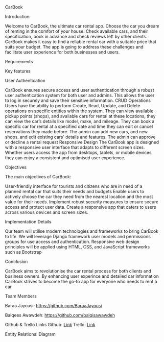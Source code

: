 CarBook

Introduction

Welcome to CarBook, the ultimate car rental app. Choose the car you dream of renting in the comfort of your house. Check available cars, and their specification, book in advance and check reviews left by other clients. 
CarBook makes it easy to find a reliable rental car with a suitable price that suits your budget. The app is going to address these challenges and facilitate user experience for both businesses and users.

Requirements

Key features

User Authentication

CarBook ensures secure access and user authentication through a robust user
authentication system for both user and admins. This allows the user to log in securely and save their sensitive information.
CRUD Operations
Users have the ability to perform Create, Read, Update, and Delete operations on
specific entities within the system. They can view available pickup points (shops), and available cars for rental at these locations, they can view the car’s details like model, make, and mileage. They can book a specific car for rental at a specified date and time they can edit or cancel reservations they made before.
The admin can add new cars, and new shops, and edit existing cars' details and features. The admin can approve or decline a rental request
Responsive Design
The CarBook app is designed with a responsive user interface that adapts to
different screen sizes. Whether users access the app from desktops, tablets, or mobile
devices, they can enjoy a consistent and optimised user experience.

Objectives

The main objectives of CarBook:

User-friendly interface for tourists and citizens who are in need of a planned rental car that suits their needs and budgets
Enable users to actively choose the car they need from the nearest location and the most value for their needs.
Implement robust security measures to ensure secure access and protect user data.
Create a responsive app that caters to users across various devices and screen sizes.

Implementation Details

Our team will utilise modern technologies and frameworks to bring CarBook to life. We will leverage Django framework user models and permissions groups for use access and authentication. Responsive web design principles will be applied using HTML, CSS, and JavaScript frameworks such as Bootstrap

Conclusion

CarBook aims to revolutionise the car rental process for both clients and business owners. By enhancing user experince and detailed car information CarBook strives to become the go-to app for everyone who needs to rent a car

Team Members

Baraa Jayousi: https://github.com/BaraaJayousi

Balqees Awawdeh: https://github.com/balqisawawdeh

Github & Trello Links
Github: [Link](https://github.com/BaraaJayousi/CarBookProject) 
Trello: [Link](https://trello.com/invite/b/JmQOHhzH/ATTI8512bafe5136aa9a608643af25dece82843E8634/axos-group3-project)

Entity Relational Diagram



